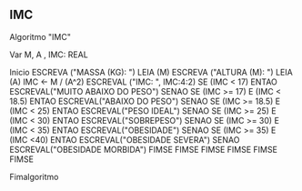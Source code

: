 ## IMC
Algoritmo "IMC"

Var
   M, A , IMC: REAL

Inicio
      ESCREVA ("MASSA (KG): ")
      LEIA (M)
      ESCREVA ("ALTURA (M): ")
      LEIA (A)
      IMC <- M / (A^2)
      ESCREVAL ("IMC: ", IMC:4:2)
      SE (IMC < 17) ENTAO
         ESCREVAL("MUITO ABAIXO DO PESO")
      SENAO
           SE (IMC >= 17) E (IMC < 18.5) ENTAO
              ESCREVAL("ABAIXO DO PESO")
           SENAO
                SE (IMC >= 18.5) E (IMC < 25) ENTAO
                   ESCREVAL("PESO IDEAL")
                SENAO
                     SE (IMC >= 25) E (IMC < 30) ENTAO
                        ESCREVAL("SOBREPESO")
                     SENAO
                          SE (IMC >= 30) E (IMC < 35) ENTAO
                             ESCREVAL("OBESIDADE")
                          SENAO
                               SE (IMC >= 35) E (IMC <40) ENTAO
                                  ESCREVAL("OBESIDADE SEVERA")
                               SENAO
                                    ESCREVAL("OBESIDADE MORBIDA")
                               FIMSE
                          FIMSE
                     FIMSE
                FIMSE
           FIMSE
      FIMSE


Fimalgoritmo